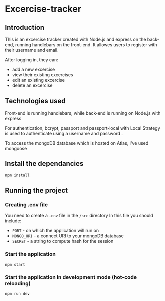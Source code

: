 # Excercise-tracker
## Introduction
This is an excercise tracker created with Node.js and express on the back-end, running handlebars on the front-end. It allowes users to register with their username and email. 

After logging in, they can:
- add a new excercise
- view their existing excercises
- edit an existing excercise
- delete an excercise
## Technologies used
Front-end is running handlebars, while back-end is running on Node.js with express

For authentication, bcrypt, passport and passport-local with Local Strategy is used to authenticate using a username and password .

To access the mongoDB database which is hosted on Atlas, I've used mongoose

## Install the dependancies
```
npm install
``` 
## Running the project

### Creating .env file
You need to create a `.env` file in the `/src` directory
In this file you should include:
- `PORT` - on which the application will run on
- `MONGO_URI` - a connect URI to your mongoDB database
- `SECRET` - a string to compute hash for the session
  
### Start the application 
```
npm start
```
### Start the application in development mode (hot-code reloading)
```
npm run dev
```
